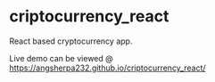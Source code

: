 # criptocurrency_react

React based cryptocurrency app. 

Live demo can be viewed @
https://angsherpa232.github.io/criptocurrency_react/
